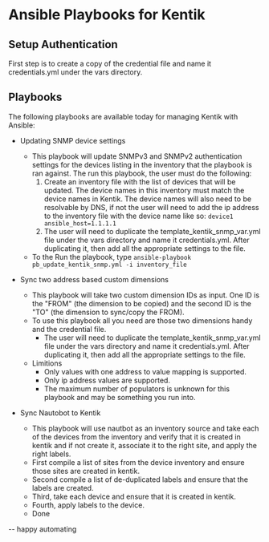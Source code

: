 # Ansible Playbooks for Kentik

## Setup Authentication

First step is to create a copy of the credential file and name it credentials.yml under the vars directory.

## Playbooks

The following playbooks are available today for managing Kentik with Ansible:

- Updating SNMP device settings
  - This playbook will update SNMPv3 and SNMPv2 authentication settings for the devices listing in the inventory that the playbook is ran against. The run this playbook, the user must do the following:
    1. Create an inventory file with the list of devices that will be updated. The device names in this inventory must match the device names in Kentik. The device names will also need to be resolvable by DNS, if not the user will need to add the ip address to the inventory file with the device name like so: `device1 ansible_host=1.1.1.1` 
    2. The user will need to duplicate the template_kentik_snmp_var.yml file under the vars directory and name it credentials.yml. After duplicating it, then add all the appropriate settings to the file.
  - To the Run the playbook, type `ansible-playbook pb_update_kentik_snmp.yml -i inventory_file`

- Sync two address based custom dimensions
  - This playbook will take two custom dimension IDs as input. One ID is the "FROM" (the dimension to be copied) and the second ID is the "TO" (the dimension to sync/copy the FROM).
  - To use this playbook all you need are those two dimensions handy and the credential file.
    - The user will need to duplicate the template_kentik_snmp_var.yml file under the vars directory and name it credentials.yml. After duplicating it, then add all the appropriate settings to the file.
  - Limitions
    - Only values with one address to value mapping is supported.
    - Only ip address values are supported. 
    - The maximum number of populators is unknown for this playbook and may be something you run into.

- Sync Nautobot to Kentik
  - This playbook will use nautbot as an inventory source and take each of the devices from the inventory and verify that it is created in kentik and if not create it, associate it to the right site, and apply the right labels.
  - First compile a list of sites from the device inventory and ensure those sites are created in kentik. 
  - Second compile a list of de-duplicated labels and ensure that the labels are created. 
  - Third, take each device and ensure that it is created in kentik.
  - Fourth, apply labels to the device. 
  - Done
  
-- happy automating
